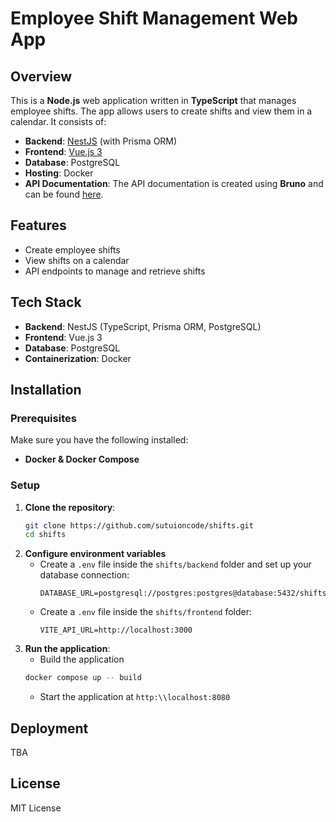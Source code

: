 # Employee Shift Management Web App

## Overview
This is a **Node.js** web application written in **TypeScript** that manages employee shifts. The app allows users to create shifts and view them in a calendar. It consists of:

- **Backend**: [NestJS](https://nestjs.com/) (with Prisma ORM)
- **Frontend**: [Vue.js 3](https://vuejs.org/)
- **Database**: PostgreSQL
- **Hosting**: Docker
- **API Documentation**: The API documentation is created using **Bruno** and can be found [here](https://github.com/sutuioncode/shifts/tree/main/backend/.bruno-api).

## Features
- Create employee shifts
- View shifts on a calendar
- API endpoints to manage and retrieve shifts

## Tech Stack
- **Backend**: NestJS (TypeScript, Prisma ORM, PostgreSQL)
- **Frontend**: Vue.js 3
- **Database**: PostgreSQL
- **Containerization**: Docker

## Installation
### Prerequisites
Make sure you have the following installed:
- **Docker & Docker Compose**

### Setup
1. **Clone the repository**:
   ```sh
   git clone https://github.com/sutuioncode/shifts.git
   cd shifts
   ```
2. **Configure environment variables**
   - Create a `.env` file inside the `shifts/backend` folder and set up your database connection:
     ```env
     DATABASE_URL=postgresql://postgres:postgres@database:5432/shifts
     ```
   - Create a `.env` file inside the `shifts/frontend` folder:
     ```env
     VITE_API_URL=http://localhost:3000
     ```
3. **Run the application**:
   - Build the application
   ```sh
   docker compose up -- build
   ```
   - Start the application at `http:\\localhost:8080`

## Deployment
TBA
## License
MIT License
